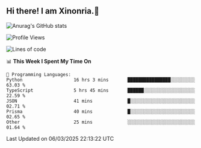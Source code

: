 ## Hi there! I am Xinonria.👋

![Anurag's GitHub stats](https://status-git-main-xinonrias-projects-f26540e3.vercel.app/api?username=xinonria&hide=stars,issues)

<!--START_SECTION:waka-->
![Profile Views](http://img.shields.io/badge/Profile%20Views-0-blue)

![Lines of code](https://img.shields.io/badge/From%20Hello%20World%20I%27ve%20Written-1.5%20million%20lines%20of%20code-blue)

📊 **This Week I Spent My Time On** 

```text
💬 Programming Languages: 
Python                   16 hrs 3 mins       ████████████████░░░░░░░░░   63.03 % 
TypeScript               5 hrs 45 mins       ██████░░░░░░░░░░░░░░░░░░░   22.59 % 
JSON                     41 mins             █░░░░░░░░░░░░░░░░░░░░░░░░   02.71 % 
Prisma                   40 mins             █░░░░░░░░░░░░░░░░░░░░░░░░   02.65 % 
Other                    25 mins             ░░░░░░░░░░░░░░░░░░░░░░░░░   01.64 % 
```


 Last Updated on 06/03/2025 22:13:22 UTC
<!--END_SECTION:waka-->

<!--
**xinonria/xinonria** is a ✨ _special_ ✨ repository because its `README.md` (this file) appears on your GitHub profile.

Here are some ideas to get you started:

- 🔭 I’m currently working on ...
- 🌱 I’m currently learning ...
- 👯 I’m looking to collaborate on ...
- 🤔 I’m looking for help with ...
- 💬 Ask me about ...
- 📫 How to reach me: ...
- 😄 Pronouns: ...
- ⚡ Fun fact: ...
-->
